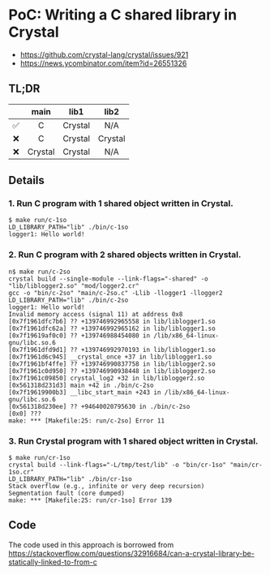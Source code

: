 # PoC: Writing a C shared library in Crystal

* https://github.com/crystal-lang/crystal/issues/921
* https://news.ycombinator.com/item?id=26551326

## TL;DR

|      |  main  | lib1 | lib2 |
| :--:  | :--:  | :--:  | :--:  |
|  ✅  |  C  | Crystal | N/A |
|  ❌  |  C   | Crystal | Crystal |
|  ❌  |  Crystal | Crystal | N/A |

## Details

### 1. Run C program with 1 shared object written in Crystal.

```console
$ make run/c-1so 
LD_LIBRARY_PATH="lib" ./bin/c-1so
logger1: Hello world!
```

### 2. Run C program with 2 shared objects written in Crystal.

```console
n$ make run/c-2so 
crystal build --single-module --link-flags="-shared" -o "lib/liblogger2.so" "mod/logger2.cr"
gcc -o "bin/c-2so" "main/c-2so.c" -Llib -llogger1 -llogger2
LD_LIBRARY_PATH="lib" ./bin/c-2so
logger1: Hello world!
Invalid memory access (signal 11) at address 0x8
[0x7f1961dfc7b6] ?? +139746992965558 in lib/liblogger1.so
[0x7f1961dfc62a] ?? +139746992965162 in lib/liblogger1.so
[0x7f19619af0c0] ?? +139746988454080 in /lib/x86_64-linux-gnu/libc.so.6
[0x7f1961dfd9d1] ?? +139746992970193 in lib/liblogger1.so
[0x7f1961d6c945] __crystal_once +37 in lib/liblogger1.so
[0x7f1961bf4ffe] ?? +139746990837758 in lib/liblogger2.so
[0x7f1961c0d950] ?? +139746990938448 in lib/liblogger2.so
[0x7f1961c09850] crystal_log2 +32 in lib/liblogger2.so
[0x561318d231d3] main +42 in ./bin/c-2so
[0x7f19619900b3] __libc_start_main +243 in /lib/x86_64-linux-gnu/libc.so.6
[0x561318d230ee] ?? +94640020795630 in ./bin/c-2so
[0x0] ???
make: *** [Makefile:25: run/c-2so] Error 11
```

### 3. Run Crystal program with 1 shared object written in Crystal.

```console
$ make run/cr-1so 
crystal build --link-flags="-L/tmp/test/lib" -o "bin/cr-1so" "main/cr-1so.cr"
LD_LIBRARY_PATH="lib" ./bin/cr-1so
Stack overflow (e.g., infinite or very deep recursion)
Segmentation fault (core dumped)
make: *** [Makefile:25: run/cr-1so] Error 139
```

## Code

The code used in this approach is borrowed from
https://stackoverflow.com/questions/32916684/can-a-crystal-library-be-statically-linked-to-from-c

